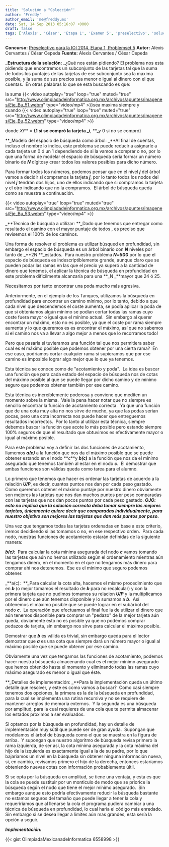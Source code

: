 ```yaml
---
title: 'Solución a "Colección"'
author: 'Freddy'
author_email: 'me@freddy.mx'
date: Sat, 14 Sep 2013 05:16:07 +0000
draft: false
tags: ['Alexis', 'César', 'Etapa 1', 'Examen 5', 'preselectivo', 'solución', 'Soluciones Preselectivo 2014']
---
```


**Concurso:** [Preselectivo para la IOI 2014, Etapa 1, Problemset 5](https://omegaup.com/arena/problem/coleccion) **Autor:** Alexis Cervantes / César Cepeda **Fuente:** Alexis Cervantes / César Cepeda

**_Estructura de la solución: _**¿Qué nos están pidiendo? El problema nos esta pidiendo que encontremos un subconjunto de las tarjetas tal que la suma de todos los puntajes de las tarjetas de ese subconjunto sea la maxima posible, y la suma de sus precios sea menor o igual al dinero con el que cuentas.  En otras palabras lo que se esta buscando es que:

la suma {{< video autoplay="true" loop="true" muted="true" src="http://www.olimpiadadeinformatica.org.mx/archivos/apuntes/imagenes/Eje_Bu_51.webm" type="video/mp4" >}}sea maxima siempre y cuando {{< video autoplay="true" loop="true" muted="true" src="http://www.olimpiadadeinformatica.org.mx/archivos/apuntes/imagenes/Eje_Bu_52.webm" type="video/mp4" >}}

donde _Xi_** = **{1 si se compró la tarjeta _i**, **_y 0 si no se compró}

**_Modelo del espacio de búsqueda como árbol: _**Al final de cuentas, incluso el nombre lo indica, este problema se puede reducir a asignarle a cada tarjeta un 0 ó un 1 dependiendo de si la vamos a comprar o no, por lo que una forma de modelar el espacio de búsqueda sería formar un número binario de **_N_** dígitosy crear todos los valores posibles para dicho número.

Para formar todos los números, podemos pensar que en el nivel **_j_** del árbol vamos a decidir si compramos la tarjeta **_j_**, por lo tanto todos los nodos del nivel **_j_** tendrán dos hijos, uno de ellos indicando que si compramos la tarjeta y el otro indicando que no la compramos.  El árbol de búsqueda queda como se muestra a continuación.

{{< video autoplay="true" loop="true" muted="true" src="http://www.olimpiadadeinformatica.org.mx/archivos/apuntes/imagenes/Eje_Bu_53.webm" type="video/mp4" >}}

_**Técnica de búsquda a utilizar: **_Dado que tenemos que entregar como resultado el camino con el mayor puntaje de todos , es preciso que revisemos el 100% de los caminos.  

Una forma de resolver el problema es utilizar búsqued en profundidad, sin embargo el espacio de búsqueda es un árbol binario con **_N_** niveles por tanto de _**2N **_estados.  Para nuestro problema **_N=500_** por lo que el espacio de búsqueda es indescriptiblemente grande, aunque claro que se pueden podar las ramas en las que el precio ya superó a la cantidad de dinero que tenemos, el aplicar la técnica de búsqueda en profundidad en este problema dificilmente alcanzaría para una **_N _**mayor que 24 ó 25.

Necesitamos por tanto encontrar una poda mucho más agresiva.

Anteriormente, en el ejemplo de los Tanques, utilizamos la búsqueda en profundidad para encontrar un camino mínimo, por lo tanto, debido a que cada nivel que descendemos el coste aumenta, se podía aplicar la poda de que si obteniamos algún mínimo se podían cortar todas las ramas cuyo coste fuera mayor o igual que el mínimo actual.  Sin embargo al querer encontrar un máximo, esto no es posible, ya que el coste por rama siempre aumenta y lo que queremos es es encontrar el máximo, así que no sabemos si el camino nos va a llevar a algo mejor a menos que lo recorramos todo!

Pero que pasaría si tuvieramos una función tal que nos permitiera saber cual es el máximo posible que podemos obtener por una cierta rama?  En ese caso, podríamos cortar cualquier rama si supieramos que por ese camino es imposible lograr algo mejor que lo que ya tenemos.

Esta técnica se conoce como de "acotamiento y poda".  La idea es buscar una función que para cada estado del espacio de búsqueda nos de cotas del máximo posible al que se puede llegar por dicho camino y de mínimo seguro que podemos obtener también por ese camino.

Esta técnica es increíblemente poderosa y conviene que mediten un momento sobre la misma.  Vale la pena hacer notar que no siempre es sencillo encontrar la función de acotamiento correcta.  Ya que una función que de una cota muy alta no nos sirve de mucho, ya que las podas serian pocas, pero una cota incorrecta nos puede hacer que entreguemos resultados incorrectos.  Por lo tanto al utilizar esta técnica, siempre debemos buscar la función que acote lo más posible pero estando siempre 100% seguros de que el resultado que obtuvimos es efectivamente mayor o igual al máximo posible.

Para este problema voy a definir las dos funciones de acotamiento, llamemos **_a(c)_** a la función que nos da el máximo posible que se puede obtener estando en el nodo **_c_**y _**b(c)**_ a la función que nos da el mínimo asegurado que tenemos también al estar en el nodo **_c_**.  El demostrar que ambas funciones son válidas queda como tarea para el alumno.

Lo primero que tenemos que hacer es ordenar las tarjetas de acuerdo a la relación **_U/P_**, es decir, cuantos puntos nos dan por cada peso gastado.  Como queremos obtener el máximo puntaje por nuestro dinero obviamente son mejores las tarjetas que nos dan muchos puntos por peso comparadas con las tarjetas que nos dan pocos puntos por cada peso gastado. _**OJO: esto no implica que la solución correcta deba tomar siempre las mejores tarjetas, únicamente quiere decir que comparadas individualmente, para nuestro objetivo son mejores las tarjetas que dan más puntos por peso.**_

Una vez que tengamos todas las tarjetas ordenadas en base a este criterio, iremos decidiendo si las tomamos o no, en ese respectivo orden.  Para cada nodo, nuestras funciones de acotamiento estarán definidas de la siguiente manera:

_**b(c):**_  Para calcular la cota mínima asegurada del nodo **_c_** vamos tomando las tarjetas que aún no hemos utilizado según el ordenamiento mientras aún tengamos dinero, en el momento en el que no tengamos más dinero para comprar ahi nos detenemos.  Ese es el mínimo que seguro podemos obtener.

_**a(c):  **_Para calcular la cota alta, hacemos el mismo procedimiento que en **_b_** (o mejor tomamos el resultado de **_b_** para no recalcular) y con la primera tarjeta que no pudimos tomamos su relacion **_U/P_** y la multiplicamos por el dinero que aún tenemos disponible y lo sumamos a **_b_**.  Así obtenemos el máximo posible que se puede lograr en el subárbol del nodo **_c_**.  La operación que efectuamos al final fue la de utilizar el dinero que aún tenemos disponible para comprar un "pedazo" de la mejor tarjeta aún queda, obviamente esto no es posible ya que no podemos comprar pedazos de tarjeta, sin embargo nos sirve para calcular el máximo posible.  

Demostrar que **_b_** es válida es trivial, sin embargo queda para el lector demostrar que **_a_** es una cota que siempre dará un número mayor o igual al máximo posible que se puede obtener por ese camino.

Obviamente una vez que tengamos las funciones de acotamiento, podemos hacer nuestra búsqueda almacenando cual es el mejor mínimo asegurado que hemos obtenido hasta el momento y eliminando todas las ramas cuyo máximo asegurado es menor o igual que éste.

**_Detalles de implementación: _**Para la implementación queda un último detalle que resolver, y este es como vamos a buscar?  Como casi siempre tenemos dos opciones, la primera es la de la búsqueda en profundidad, para la cual se implementa una rutina recursiva y no se requiere de mantener arreglos de memoria externos.  Y la segunda es una búsqueda por amplitud, para la cual requieres de una cola que te permita almacenar los estados proximos a ser evaluados.

Si optamos por la búsqueda en profundidad, hay un detalle de implementación muy sútil que puede ser de gran ayuda.  Supongan que modelamos el árbol de búsqueda como el que se muestra en la figura de arriba.  Y supongan que nuestro algoritmo de búsqueda revisa primero la rama izquierda, de ser asi, la cota mínima asegurada y la cota máxima del hijo de la izquierda es exactamente igual a la de su padre, por lo que bajariamos un nivel en la búsqueda sin obtener ninguna información nueva, si, en cambio, revisamos primero el hijo de la derecha, entonces estaríamos obteniendo nuevas cotas con información probablemente últil.

Si se opta por la búsqueda en amplitud, se tiene una ventaja, y esta es que la cola se puede sustituir por un monticulo de modo que se priorice la búsqueda según el nodo que tiene el mejor mínimo asegurado.  Sin embargo aunque esto podría efectivamente reducir la búsqueda bastante no estamos seguros del tamaño que puede llegar a tener la cola y requeririamos que al llenarse la cola el programa pudiera cambiar a una técnica de búsqueda en profundidad, lo cual haría el código más enredado.  Sin embargo si se desea llegar a límites aún mas grandes, esta sería la opción a seguir.  

**_Implementación:_**  

{{< gist OlimpiadaMexicanadeInformatica 6558998 >}}